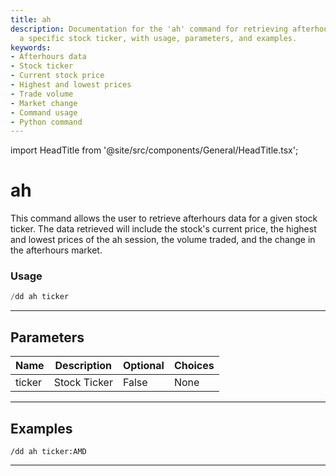 ```yaml
---
title: ah
description: Documentation for the 'ah' command for retrieving afterhours data for
  a specific stock ticker, with usage, parameters, and examples.
keywords:
- Afterhours data
- Stock ticker
- Current stock price
- Highest and lowest prices
- Trade volume
- Market change
- Command usage
- Python command
---
```


import HeadTitle from '@site/src/components/General/HeadTitle.tsx';

<HeadTitle title="ah - Duedilligence - Discord - Reference | OpenBB Bot Docs" />

# ah

This command allows the user to retrieve afterhours data for a given stock ticker. The data retrieved will include the stock's current price, the highest and lowest prices of the ah session, the volume traded, and the change in the afterhours market.

### Usage

```python wordwrap
/dd ah ticker
```

---

## Parameters

| Name | Description | Optional | Choices |
| ---- | ----------- | -------- | ------- |
| ticker | Stock Ticker | False | None |


---

## Examples

```
/dd ah ticker:AMD
```
---
